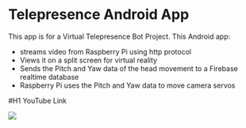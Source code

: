 # Telepresence Android App

This app is for a Virtual Telepresence Bot Project.
This Android app:

- streams video from Raspberry Pi using http protocol
- Views it on a split screen for virtual reality
- Sends the Pitch and Yaw data of the head movement to a Firebase realtime database
- Raspberry Pi uses the Pitch and Yaw data to move camera servos


#H1 YouTube Link

[![](http://img.youtube.com/vi/oj7kKnz5MMY/0.jpg)](http://www.youtube.com/watch?v=oj7kKnz5MMY "Telepresence Android App")
